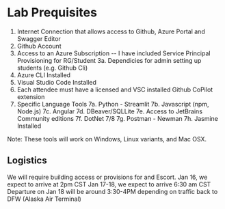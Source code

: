 # Lab Prequisites

1. Internet Connection that allows access to Github, Azure Portal and Swagger Editor
2. Github Account
3. Access to an Azure Subscription -- I have included Service Principal Provisioning for RG/Student
  3a. Dependicies for admin setting up students (e.g. Github Cli)
4. Azure CLI Installed
5. Visual Studio Code Installed
6. Each attendee must have a licensed and VSC installed Github CoPilot extension
7. Specific Language Tools
  7a. Python - Streamlit
  7b. Javascript (npm, Node.js)
  7c. Angular
  7d. DBeaver/SQLLite
  7e. Access to JetBrains Community editions
  7f. DotNet 7/8
  7g. Postman - Newman
  7h. Jasmine Installed

Note: These tools will work on Windows, Linux variants, and Mac OSX.

## Logistics
We will require building access or provisions for and Escort.
Jan 16, we expect to arrive at 2pm CST
Jan 17-18, we expect to arrive 6:30 am CST
Departure on Jan 18 will be around 3:30-4PM depending on traffic back to DFW (Alaska Air Terminal)